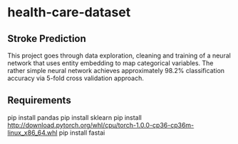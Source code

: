 # health-care-dataset
## Stroke Prediction

This project goes through data exploration, cleaning and training of a neural network that uses entity embedding to map categorical variables.
The rather simple neural network achieves approximately 98.2% classification accuracy via 5-fold cross validation approach.

## Requirements

pip install pandas
pip install sklearn
pip install http://download.pytorch.org/whl/cpu/torch-1.0.0-cp36-cp36m-linux_x86_64.whl
pip install fastai
